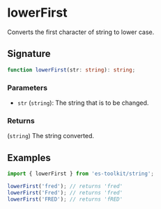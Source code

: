# lowerFirst

Converts the first character of string to lower case.

## Signature

```typescript
function lowerFirst(str: string): string;
```

### Parameters

- `str` (`string`): The string that is to be changed.

### Returns

(`string`) The string converted.

## Examples

```typescript
import { lowerFirst } from 'es-toolkit/string';

lowerFirst('fred'); // returns 'fred'
lowerFirst('Fred'); // returns 'fred'
lowerFirst('FRED'); // returns 'fRED'
```
